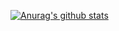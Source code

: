 [![Anurag's github stats](https://github-readme-stats.vercel.app/api?username=yiiu)](https://github.com/anuraghazra/github-readme-stats)
